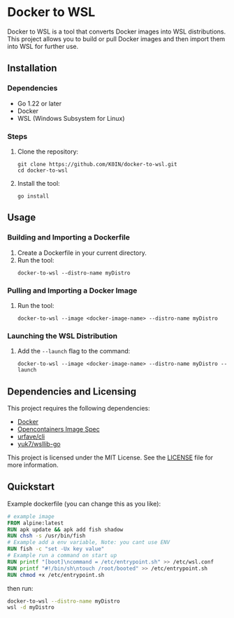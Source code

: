 # Docker to WSL

Docker to WSL is a tool that converts Docker images into WSL distributions. This project allows you to build or pull Docker images and then import them into WSL for further use.

## Installation

### Dependencies

- Go 1.22 or later
- Docker
- WSL (Windows Subsystem for Linux)

### Steps

1. Clone the repository:
    ```
    git clone https://github.com/K0IN/docker-to-wsl.git
    cd docker-to-wsl
    ```

2. Install the tool:
    ```
    go install
    ```

## Usage

### Building and Importing a Dockerfile

1. Create a Dockerfile in your current directory.
2. Run the tool:
    ```
    docker-to-wsl --distro-name myDistro
    ```

### Pulling and Importing a Docker Image

1. Run the tool:
    ```
    docker-to-wsl --image <docker-image-name> --distro-name myDistro
    ```

### Launching the WSL Distribution

1. Add the `--launch` flag to the command:
    ```
    docker-to-wsl --image <docker-image-name> --distro-name myDistro --launch
    ```

## Dependencies and Licensing

This project requires the following dependencies:
- [Docker](https://github.com/docker/docker)
- [Opencontainers Image Spec](https://github.com/opencontainers/image-spec)
- [urfave/cli](https://github.com/urfave/cli)
- [yuk7/wsllib-go](https://github.com/yuk7/wsllib-go)

This project is licensed under the MIT License. See the [LICENSE](LICENSE) file for more information.

## Quickstart

Example dockerfile (you can change this as you like):

```Dockerfile
# example image
FROM alpine:latest 
RUN apk update && apk add fish shadow
RUN chsh -s /usr/bin/fish
# Example add a env variable, Note: you cant use ENV
RUN fish -c "set -Ux key value"
# Example run a command on start up
RUN printf "[boot]\ncommand = /etc/entrypoint.sh" >> /etc/wsl.conf
RUN printf "#!/bin/sh\ntouch /root/booted" >> /etc/entrypoint.sh
RUN chmod +x /etc/entrypoint.sh
```

then run:

```bash
docker-to-wsl --distro-name myDistro
wsl -d myDistro
```

